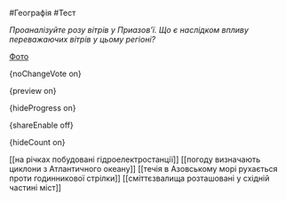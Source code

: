 #Географія #Тест

*Проаналізуйте розу вітрів у Приазов’ї. Що є наслідком впливу переважаючих вітрів у цьому регіоні?*

[Фото](https://zno.osvita.ua//doc/images/znotest/73/7325/geo-prob-2015_22_7325.jpg)

{noChangeVote on}

{preview on}

{hideProgress on}

{shareEnable off}

{hideCount on}

[[на річках побудовані гідроелектростанції]]
[[погоду визначають циклони з Атлантичного океану]]
[[течія в Азовському морі рухається проти годинникової стрілки]]
[[сміттєзвалища розташовані у східній частині міст]]
